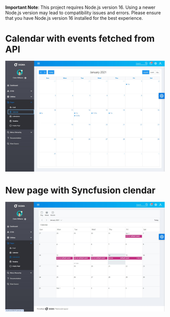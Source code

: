 **Important Note**: This project requires Node.js version 16. Using a newer Node.js version may lead to compatibility issues and errors. Please ensure that you have Node.js version 16 installed for the best experience.




# Calendar with events fetched from API

![Page Screenshot](./screenshot_1.jpg)


# New page with Syncfusion clendar
![Page Screenshot](./screenshot_2.jpg)
